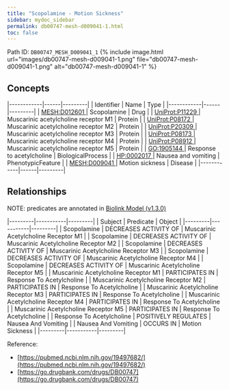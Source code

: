 ```yaml
---
title: "Scopolamine - Motion Sickness"
sidebar: mydoc_sidebar
permalink: db00747-mesh-d009041-1.html
toc: false 
---
```



Path ID: `DB00747_MESH_D009041_1`
{% include image.html url="images/db00747-mesh-d009041-1.png" file="db00747-mesh-d009041-1.png" alt="db00747-mesh-d009041-1" %}

## Concepts

|------------|------|---------|
| Identifier | Name | Type    |
|------------|------|---------|
| <a href="https://identifiers.org/MESH:D012601">MESH:D012601 </a> | Scopolamine | Drug |
| <a href="https://identifiers.org/UniProt:P11229">UniProt:P11229 </a> | Muscarinic acetylcholine receptor M1 | Protein |
| <a href="https://identifiers.org/UniProt:P08172">UniProt:P08172 </a> | Muscarinic acetylcholine receptor M2 | Protein |
| <a href="https://identifiers.org/UniProt:P20309">UniProt:P20309 </a> | Muscarinic acetylcholine receptor M3 | Protein |
| <a href="https://identifiers.org/UniProt:P08173">UniProt:P08173 </a> | Muscarinic acetylcholine receptor M4 | Protein |
| <a href="https://identifiers.org/UniProt:P08912">UniProt:P08912 </a> | Muscarinic acetylcholine receptor M5 | Protein |
| <a href="https://identifiers.org/GO:1905144">GO:1905144 </a> | Response to acetylcholine | BiologicalProcess |
| <a href="https://identifiers.org/HP:0002017">HP:0002017 </a> | Nausea and vomiting | PhenotypicFeature |
| <a href="https://identifiers.org/MESH:D009041">MESH:D009041 </a> | Motion sickness | Disease |
|------------|------|---------|

## Relationships


NOTE: predicates are annotated in <a href="https://github.com/biolink/biolink-model/releases/tag/v1.3.0">Biolink Model (v1.3.0)</a>

|---------|-----------|---------|
| Subject | Predicate | Object  |
|---------|-----------|---------|
| Scopolamine | DECREASES ACTIVITY OF | Muscarinic Acetylcholine Receptor M1 |
| Scopolamine | DECREASES ACTIVITY OF | Muscarinic Acetylcholine Receptor M2 |
| Scopolamine | DECREASES ACTIVITY OF | Muscarinic Acetylcholine Receptor M3 |
| Scopolamine | DECREASES ACTIVITY OF | Muscarinic Acetylcholine Receptor M4 |
| Scopolamine | DECREASES ACTIVITY OF | Muscarinic Acetylcholine Receptor M5 |
| Muscarinic Acetylcholine Receptor M1 | PARTICIPATES IN | Response To Acetylcholine |
| Muscarinic Acetylcholine Receptor M2 | PARTICIPATES IN | Response To Acetylcholine |
| Muscarinic Acetylcholine Receptor M3 | PARTICIPATES IN | Response To Acetylcholine |
| Muscarinic Acetylcholine Receptor M4 | PARTICIPATES IN | Response To Acetylcholine |
| Muscarinic Acetylcholine Receptor M5 | PARTICIPATES IN | Response To Acetylcholine |
| Response To Acetylcholine | POSITIVELY REGULATES | Nausea And Vomiting |
| Nausea And Vomiting | OCCURS IN | Motion Sickness |
|---------|-----------|---------|

Reference: 
  - [https://pubmed.ncbi.nlm.nih.gov/19497682/](https://pubmed.ncbi.nlm.nih.gov/19497682/)
  - [https://go.drugbank.com/drugs/DB00747](https://go.drugbank.com/drugs/DB00747)
